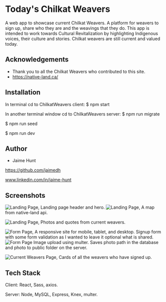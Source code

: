
# Today's Chilkat Weavers

A web app to showcase current Chilkat Weavers.  A platform for weavers to sign up, share who they are and the weavings that they do.  This app is intended to work towards Cultural Revitalization by highlighting Indigenous voices, their culture and stories.  Chilkat weavers are still current and valued today. 

## Acknowledgements

 - Thank you to all the Chilkat Weavers who contributed to this site.
 - https://native-land.ca/


## Installation

In terminal cd to ChilkatWeavers client:
$ npm start

In another terminal window cd to ChilkatWeavers server:
$ npm run migrate

$ npm run seed

$ npm run dev

    
## Author

- Jaime Hunt

https://github.com/jaimedh

www.linkedin.com/in/jaime-hunt



## Screenshots


![Landing Page](./server/public/readme/LandingPage.png),
Landing page header and hero.
![Landing Page](./server/public/readme/LandingPageMap.png),
A map from native-land api.

![Landing Page](./server/public/readme/LandingPageMobile.png),
  Photos and quotes from current weavers.

![Form Page](./server/public/readme/form-mobile.png),
A responsive site for mobile, tablet, and desktop. Signup form with some form validation as I wanted to leave it optional what is shared.
![Form Page](./server/public/readme/PhotoUpload.png)
Image upload using multer.  Saves photo path in the database and photo to public folder on the server.

![Current Weavers Page](./server/public/readme/CurrentWeavers.png),
Cards of all the weavers who have signed up.



## Tech Stack

Client: React, Sass, axios.

Server: Node, MySQL, Express, Knex, multer.



